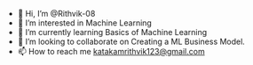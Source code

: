 - 👋 Hi, I’m @Rithvik-08
- 👀 I’m interested in Machine Learning
- 🌱 I’m currently learning Basics of Machine Learning
- 💞️ I’m looking to collaborate on Creating a ML Business Model.
- 📫 How to reach me katakamrithvik123@gmail.com

<!---
Rithvik-08/Rithvik-08 is a ✨ special ✨ repository because its `README.md` (this file) appears on your GitHub profile.
You can click the Preview link to take a look at your changes.
--->
